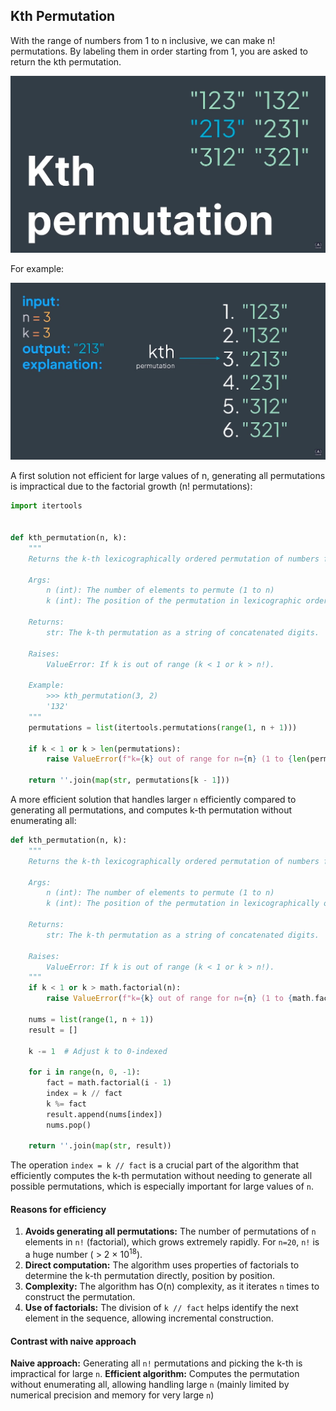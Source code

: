 ## Kth Permutation

With the range of numbers from 1 to n inclusive, we can make n! permutations.
By labeling them in order starting from 1, you are asked to return the kth permutation.

![](../static/kth-permutation.png)

For example:

![](../static/kth-permutation-example.png)

A first solution not efficient for large values of n, 
generating all permutations is impractical due to the factorial growth (n! permutations):

```python
import itertools


def kth_permutation(n, k):
    """
    Returns the k-th lexicographically ordered permutation of numbers from 1 to n.

    Args:
        n (int): The number of elements to permute (1 to n)
        k (int): The position of the permutation in lexicographic order (1-indexed)

    Returns:
        str: The k-th permutation as a string of concatenated digits.

    Raises:
        ValueError: If k is out of range (k < 1 or k > n!).

    Example:
        >>> kth_permutation(3, 2)
        '132'
    """
    permutations = list(itertools.permutations(range(1, n + 1)))

    if k < 1 or k > len(permutations):
        raise ValueError(f"k={k} out of range for n={n} (1 to {len(permutations)})")

    return ''.join(map(str, permutations[k - 1]))
```

A more efficient solution that handles larger ``n`` efficiently compared to generating all permutations, and 
computes k-th permutation without enumerating all:

```python
def kth_permutation(n, k):
    """
    Returns the k-th lexicographically ordered permutation of numbers from 1 to n.

    Args:
        n (int): The number of elements to permute (1 to n)
        k (int): The position of the permutation in lexicographically order (1-indexed)

    Returns:
        str: The k-th permutation as a string of concatenated digits.

    Raises:
        ValueError: If k is out of range (k < 1 or k > n!).
    """
    if k < 1 or k > math.factorial(n):
        raise ValueError(f"k={k} out of range for n={n} (1 to {math.factorial(n)})")

    nums = list(range(1, n + 1))
    result = []

    k -= 1  # Adjust k to 0-indexed

    for i in range(n, 0, -1):
        fact = math.factorial(i - 1)
        index = k // fact
        k %= fact
        result.append(nums[index])
        nums.pop()

    return ''.join(map(str, result))
```

The operation ``index = k // fact`` is a crucial part of the algorithm that efficiently computes the k-th permutation
without needing to generate all possible permutations, which is especially important for large values of ``n``.

#### Reasons for efficiency

1. **Avoids generating all permutations:** The number of permutations of ``n`` elements in ``n!`` (factorial), which grows extremely rapidly. For ``n=20``, ``n!`` is a huge number ( $\gt$ 2 $\times$ 10<sup>18</sup>).
2. **Direct computation:** The algorithm uses properties of factorials to determine the k-th permutation directly, position by position.
3. **Complexity:** The algorithm has O(n) complexity, as it iterates ``n`` times to construct the permutation.
4. **Use of factorials:** The division of ``k // fact`` helps identify the next element in the sequence, allowing incremental construction.

#### Contrast with naive approach 

**Naive approach:** Generating all ``n!`` permutations and picking the k-th is impractical for large ``n``.
**Efficient algorithm:** Computes the permutation without enumerating all, allowing handling large ``n`` 
(mainly limited by numerical precision and memory for very large ``n``) 